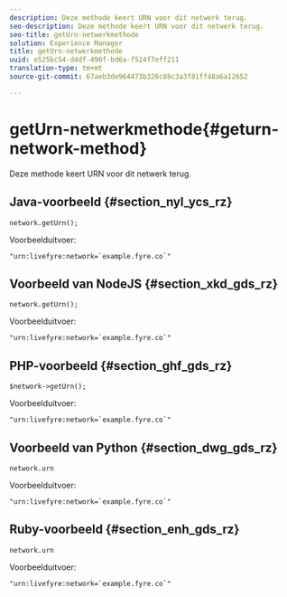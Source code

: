 ```yaml
---
description: Deze methode keert URN voor dit netwerk terug.
seo-description: Deze methode keert URN voor dit netwerk terug.
seo-title: getUrn-netwerkmethode
solution: Experience Manager
title: getUrn-netwerkmethode
uuid: e525bc54-d4df-490f-bd6a-f524f7eff211
translation-type: tm+mt
source-git-commit: 67aeb3de964473b326c88c3a3f81ff48a6a12652

---
```



# getUrn-netwerkmethode{#geturn-network-method}

Deze methode keert URN voor dit netwerk terug.

## Java-voorbeeld {#section_nyl_ycs_rz}

```
network.getUrn(); 
```

Voorbeelduitvoer:

```
"urn:livefyre:network=`example.fyre.co`" 
```

## Voorbeeld van NodeJS {#section_xkd_gds_rz}

```
network.getUrn(); 
```

Voorbeelduitvoer:

```
"urn:livefyre:network=`example.fyre.co`" 
```

## PHP-voorbeeld {#section_ghf_gds_rz}

```
$network->getUrn(); 
```

Voorbeelduitvoer:

```
"urn:livefyre:network=`example.fyre.co`" 
```

## Voorbeeld van Python {#section_dwg_gds_rz}

```
network.urn 
```

Voorbeelduitvoer:

```
"urn:livefyre:network=`example.fyre.co`" 
```

## Ruby-voorbeeld {#section_enh_gds_rz}

```
network.urn 
```

Voorbeelduitvoer:

```
"urn:livefyre:network=`example.fyre.co`" 
```

